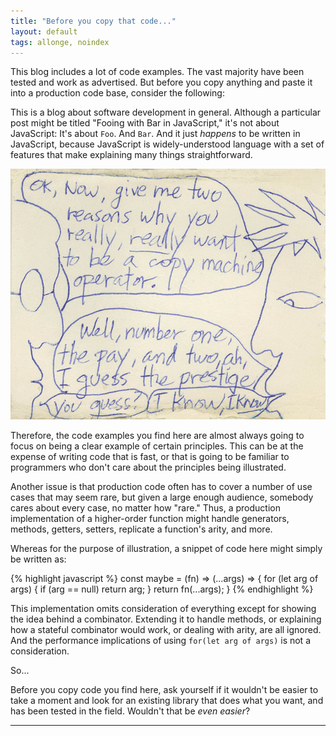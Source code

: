 ```yaml
---
title: "Before you copy that code..."
layout: default
tags: allonge, noindex
---
```


This blog includes a lot of code examples. The vast majority have been tested and work as advertised. But before you copy anything and paste it into a production code base, consider the following:

This is a blog about software development in general. Although a particular post might be titled "Fooing with Bar in JavaScript," it's not about JavaScript: It's about `Foo`. And `Bar`. And it just *happens* to be written in JavaScript, because JavaScript is widely-understood language with a set of features that make explaining many things straightforward.

[![Copy Machine Operator](/assets/images/copy-machine-operator.jpg)](https://www.flickr.com/photos/wonderlane/3234368267)

Therefore, the code examples you find here are almost always going to focus on being a clear example of certain principles. This can be at the expense of writing code that is fast, or that is going to be familiar to programmers who don't care about the principles being illustrated.

Another issue is that production code often has to cover a number of use cases that may seem rare, but given a large enough audience, somebody cares about every case, no matter how "rare." Thus, a production implementation of a higher-order function might handle generators, methods, getters, setters, replicate a function's arity, and more.

Whereas for the purpose of illustration, a snippet of code here might simply be written as:

{% highlight javascript %}
const maybe = (fn) =>
  (...args) => {
    for (let arg of args) {
      if (arg == null) return arg;
    }
    return fn(...args);
  }
{% endhighlight %}

This implementation omits consideration of everything except for showing the idea behind a combinator. Extending it to handle methods, or explaining how a stateful combinator would work, or dealing with arity, are all ignored. And the performance implications of using `for(let arg of args)` is not a consideration.

So...

Before you copy code you find here, ask yourself if it wouldn't be easier to take a moment and look for an existing library that does what you want, and has been tested in the field. Wouldn't that be *even easier*?

---

